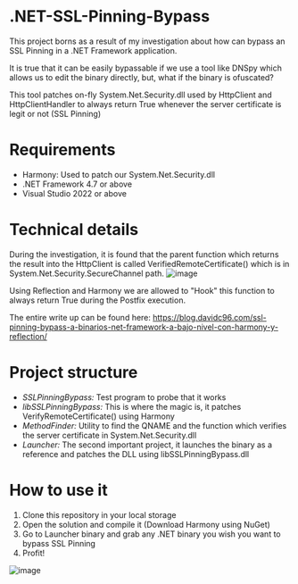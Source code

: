 # .NET-SSL-Pinning-Bypass
This project borns as a result of my investigation about how can bypass an SSL Pinning in a .NET Framework application.

It is true that it can be easily bypassable if we use a tool like DNSpy which allows us to edit the binary directly, but, what if the binary is ofuscated?

This tool patches on-fly System.Net.Security.dll used by HttpClient and HttpClientHandler to always return True whenever the server certificate is legit or not (SSL Pinning)

# Requirements
- Harmony: Used to patch our System.Net.Security.dll
- .NET Framework 4.7 or above
- Visual Studio 2022 or above

# Technical details

During the investigation, it is found that the parent function which returns the result into the HttpClient is called VerifiedRemoteCertificate() which is in System.Net.Security.SecureChannel path.
![image](https://github.com/user-attachments/assets/d3c623ea-6511-4156-8f31-b12987271f30)


Using Reflection and Harmony we are allowed to "Hook" this function to always return True during the Postfix execution.

The entire write up can be found here: https://blog.davidc96.com/ssl-pinning-bypass-a-binarios-net-framework-a-bajo-nivel-con-harmony-y-reflection/
# Project structure
- *SSLPinningBypass:* Test program to probe that it works
- *libSSLPinningBypass:* This is where the magic is, it patches VerifyRemoteCertificate() using Harmony
- *MethodFinder:* Utility to find the QNAME and the function which verifies the server certificate in System.Net.Security.dll
- *Launcher:* The second important project, it launches the binary as a reference and patches the DLL using libSSLPinningBypass.dll
  
# How to use it
1. Clone this repository in your local storage
2. Open the solution and compile it (Download Harmony using NuGet)
3. Go to Launcher binary and grab any .NET binary you wish you want to bypass SSL Pinning
4. Profit!

![image](https://github.com/user-attachments/assets/fa331b33-5644-4cb2-b98a-e3d754c41034)

